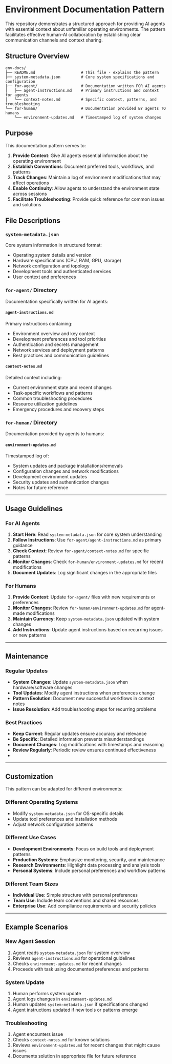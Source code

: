# Environment Documentation Pattern

This repository demonstrates a structured approach for providing AI agents with essential context about unfamiliar operating environments. The pattern facilitates effective human-AI collaboration by establishing clear communication channels and context sharing.

## Structure Overview

```
env-docs/
├── README.md                    # This file - explains the pattern
├── system-metadata.json         # Core system specifications and configuration
├── for-agent/                   # Documentation written FOR AI agents
│   ├── agent-instructions.md    # Primary instructions and context for agents
│   └── context-notes.md         # Specific context, patterns, and troubleshooting
└── for-human/                   # Documentation provided BY agents TO humans
    └── environment-updates.md   # Timestamped log of system changes
```

## Purpose

This documentation pattern serves to:

1. **Provide Context**: Give AI agents essential information about the operating environment
2. **Establish Conventions**: Document preferred tools, workflows, and patterns
3. **Track Changes**: Maintain a log of environment modifications that may affect operations
4. **Enable Continuity**: Allow agents to understand the environment state across sessions
5. **Facilitate Troubleshooting**: Provide quick reference for common issues and solutions

## File Descriptions

### `system-metadata.json`
Core system information in structured format:
- Operating system details and version
- Hardware specifications (CPU, RAM, GPU, storage)
- Network configuration and topology
- Development tools and authenticated services
- User context and preferences

### `for-agent/` Directory
Documentation specifically written for AI agents:

#### `agent-instructions.md`
Primary instructions containing:
- Environment overview and key context
- Development preferences and tool priorities
- Authentication and secrets management
- Network services and deployment patterns
- Best practices and communication guidelines

#### `context-notes.md`
Detailed context including:
- Current environment state and recent changes
- Task-specific workflows and patterns
- Common troubleshooting procedures
- Resource utilization guidelines
- Emergency procedures and recovery steps

### `for-human/` Directory
Documentation provided by agents to humans:

#### `environment-updates.md`
Timestamped log of:
- System updates and package installations/removals
- Configuration changes and network modifications
- Development environment updates
- Security updates and authentication changes
- Notes for future reference

---

## Usage Guidelines

### For AI Agents
1. **Start Here**: Read `system-metadata.json` for core system understanding
2. **Follow Instructions**: Use `for-agent/agent-instructions.md` as primary guidance
3. **Check Context**: Review `for-agent/context-notes.md` for specific patterns
4. **Monitor Changes**: Check `for-human/environment-updates.md` for recent modifications
5. **Document Updates**: Log significant changes in the appropriate files

### For Humans
1. **Provide Context**: Update `for-agent/` files with new requirements or preferences
2. **Monitor Changes**: Review `for-human/environment-updates.md` for agent-made modifications
3. **Maintain Currency**: Keep `system-metadata.json` updated with system changes
4. **Add Instructions**: Update agent instructions based on recurring issues or new patterns

 ---

## Maintenance

### Regular Updates
- **System Changes**: Update `system-metadata.json` when hardware/software changes
- **Tool Updates**: Modify agent instructions when preferences change
- **Pattern Evolution**: Document new successful workflows in context notes
- **Issue Resolution**: Add troubleshooting steps for recurring problems

### Best Practices
- **Keep Current**: Regular updates ensure accuracy and relevance
- **Be Specific**: Detailed information prevents misunderstandings
- **Document Changes**: Log modifications with timestamps and reasoning
- **Review Regularly**: Periodic review ensures continued effectiveness
-
---

## Customization

This pattern can be adapted for different environments:

### Different Operating Systems
- Modify `system-metadata.json` for OS-specific details
- Update tool preferences and installation methods
- Adjust network configuration patterns

### Different Use Cases
- **Development Environments**: Focus on build tools and deployment patterns
- **Production Systems**: Emphasize monitoring, security, and maintenance
- **Research Environments**: Highlight data processing and analysis tools
- **Personal Systems**: Include personal preferences and workflow patterns

### Different Team Sizes
- **Individual Use**: Simple structure with personal preferences
- **Team Use**: Include team conventions and shared resources
- **Enterprise Use**: Add compliance requirements and security policies

---

## Example Scenarios

### New Agent Session
1. Agent reads `system-metadata.json` for system overview
2. Reviews `agent-instructions.md` for operational guidelines
3. Checks `environment-updates.md` for recent changes
4. Proceeds with task using documented preferences and patterns

### System Update
1. Human performs system update
2. Agent logs changes in `environment-updates.md`
3. Human updates `system-metadata.json` if specifications changed
4. Agent instructions updated if new tools or patterns emerge

### Troubleshooting
1. Agent encounters issue
2. Checks `context-notes.md` for known solutions
3. Reviews `environment-updates.md` for recent changes that might cause issues
4. Documents solution in appropriate file for future reference

 